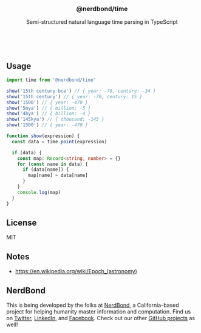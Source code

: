 <br/>
<br/>
<br/>
<br/>
<br/>
<br/>
<br/>

<h3 align='center'>@nerdbond/time</h3>
<p align='center'>
  Semi-structured natural language time parsing in TypeScript
</p>

<br/>
<br/>
<br/>

## Usage

```ts
import time from '@nerdbond/time'

show('15th century bce') // { year: -70, century: -34 }
show('15th century') // { year: -70, century: 15 }
show('1500') // { year: -470 }
show('5mya') // { million: -5 }
show('4bya') // { billion: -4 }
show('145kya') // { thousand: -145 }
show('1500') // { year: -470 }

function show(expression) {
  const data = time.point(expression)

  if (data) {
    const map: Record<string, number> = {}
    for (const name in data) {
      if (data[name]) {
        map[name] = data[name]
      }
    }
    console.log(map)
  }
}
```

## License

MIT

## Notes

- https://en.wikipedia.org/wiki/Epoch_(astronomy)

## NerdBond

This is being developed by the folks at [NerdBond](https://nerd.bond), a
California-based project for helping humanity master information and
computation. Find us on [Twitter](https://twitter.com/nerdbond),
[LinkedIn](https://www.linkedin.com/company/nerdbond), and
[Facebook](https://www.facebook.com/nerdbond). Check out our other
[GitHub projects](https://github.com/nerdbond) as well!
